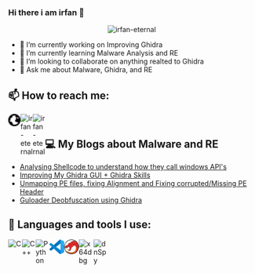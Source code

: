 ### Hi there i am irfan 👋

<p align="center"> <img src="https://komarev.com/ghpvc/?username=irfan-eternal&label=Profile%20views&color=red&style=flat-square" alt="irfan-eternal" /> </p>

- 🔭 I’m currently working on Improving Ghidra 
- 🌱 I’m currently learning Malware Analysis and RE
- 👯 I’m looking to collaborate on anything realted to Ghidra
- 💬 Ask me about Malware, Ghidra, and RE

## 📫 How to reach me: 
<a href="https://irfan-eternal.github.io/"><img align="left" alt="irfan-eternal.github.io" width="25px" src="https://raw.githubusercontent.com/iconic/open-iconic/master/svg/globe.svg" /> </a>
<a href="https://twitter.com/irfan_eternal"><img align="left" alt="irfan-eternal" width="25px" src="https://cdn.jsdelivr.net/npm/simple-icons@v3/icons/twitter.svg" /></a>
<a href="mailto:irfan_eternal@proton.me"> <img align="left" alt="irfan-eternal" width="25px" src="https://cdn.jsdelivr.net/npm/simple-icons@3.13.0/icons/protonmail.svg" /></a>
<br>
 

## :computer: My Blogs about  Malware and RE
- [Analysing Shellcode to understand how they call windows API's](https://irfan-eternal.github.io/analysing-shellcode-to-understand-how-they-call-windows-apis/)
- [Improving My Ghidra GUI + Ghidra Skills](https://irfan-eternal.github.io/improving-my-ghidra-gui--ghidra-skills/)
- [Unmapping PE files, fixing Alignment and Fixing corrupted/Missing PE Header](https://irfan-eternal.github.io/unmapping-pe-files-fixing-alignment-and-fixing-corrupted-or-missing-pe-header/)
- [Guloader Deobfuscation using Ghidra](https://irfan-eternal.github.io/guloader-deobfuscation-using-ghidra/)

## :toolbox: Languages and tools I use:

<img align="left" alt="C" width="28px" src="https://raw.githubusercontent.com/abranhe/programming-languages-logos/master/src/c/c_24x24.png" /> 
<img align="left" alt="C++" width="28px" src="https://raw.githubusercontent.com/abranhe/programming-languages-logos/master/src/cpp/cpp_32x32.png" />
<img align="left" alt="Python" width="28px" src="https://raw.githubusercontent.com/abranhe/programming-languages-logos/master/src/python/python_32x32.png" />
<img align="left" alt="VSCode" width="30px" src="https://raw.githubusercontent.com/github/explore/master/topics/visual-studio-code/visual-studio-code.png" />
<img align="left" alt="Ubuntu" width="30px" src="https://raw.githubusercontent.com/github/explore/master/topics/ghidra/ghidra.png" />
<img align="left" alt="x64dbg" width="30px" src="https://raw.githubusercontent.com/x64dbg/x64dbg/development/src/bug_black.png" />
<img align="left" alt="dnSpy" width="30px" src="https://static.wikia.nocookie.net/logopedia/images/2/26/DnSpy-logo.png/revision/latest?cb=20230313030417" />

<br>




